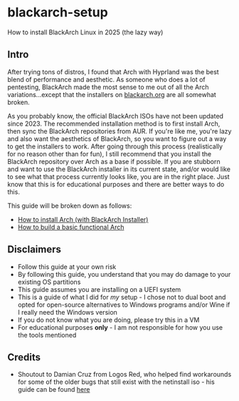 # blackarch-setup

How to install BlackArch Linux in 2025 (the lazy way)

## Intro

After trying tons of distros, I found that Arch with Hyprland was the best blend of performance and aesthetic. As someone who does a lot of pentesting, BlackArch made the most sense to me out of all the Arch variations...except that the installers on [blackarch.org](blackarch.org) are all somewhat broken.

As you probably know, the official BlackArch ISOs have not been updated since 2023. The recommended installation method is to first install Arch, then sync the BlackArch repositories from AUR. If you're like me, you're lazy and also want the aesthetics of BlackArch, so you want to figure out a way to get the installers to work. After going through this process (realistically for no reason other than for fun), I still recommend that you install the BlackArch repository over Arch as a base if possible. If you are stubborn and want to use the BlackArch installer in its current state, and/or would like to see what that process currently looks like, you are in the right place. Just know that this is for educational purposes and there are better ways to do this.

This guide will be broken down as follows:

- [How to install Arch (with BlackArch Installer)](/archInstall.md)
- [How to build a basic functional Arch](/archBuild.md)

## Disclaimers

- Follow this guide at your own risk
- By following this guide, you understand that you may do damage to your existing OS partitions
- This guide assumes you are installing on a UEFI system
- This is a guide of what I did for *my* setup - I chose not to dual boot and opted for open-source alternatives to Windows programs and/or Wine if I really need the Windows version
- If you do not know what you are doing, please try this in a VM
- For educational purposes **only** - I am not responsible for how you use the tools mentioned

## Credits

- Shoutout to Damian Cruz from Logos Red, who helped find workarounds for some of the older bugs that still exist with the netinstall iso - his guide can be found [here](https://logos-red.com/blog/how-to-install-blackarch-a-step-by-step-guide/)
